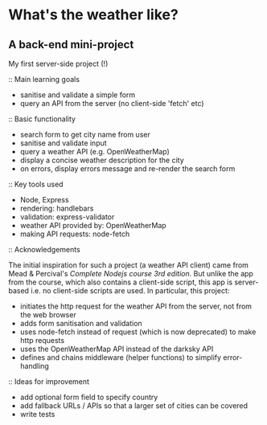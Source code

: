 # What's the weather like? 
## A back-end mini-project

My first server-side project (!)

:: Main learning goals
- sanitise and validate a simple form
- query an API from the server (no client-side 'fetch' etc)

:: Basic functionality
- search form to get city name from user
- sanitise and validate input
- query a weather API (e.g. OpenWeatherMap)
- display a concise weather description for the city
- on errors, display errors message and re-render the search form

:: Key tools used
- Node, Express
- rendering: handlebars
- validation: express-validator
- weather API provided by: OpenWeatherMap
- making API requests: node-fetch

:: Acknowledgements

The initial inspiration for such a project (a weather API client) came from Mead & Percival's _Complete Nodejs course 3rd edition_. But unlike the app from the course, which also contains a client-side script, this app is server-based i.e. no client-side scripts are used. In particular, this project:
- initiates the http request for the weather API from the server, not from the web browser
- adds form sanitisation and validation
- uses node-fetch instead of request (which is now deprecated) to make http requests
- uses the OpenWeatherMap API instead of the darksky API
- defines and chains middleware (helper functions) to simplify error-handling

:: Ideas for improvement
- add optional form field to specify country
- add fallback URLs / APIs so that a larger set of cities can be covered
- write tests

